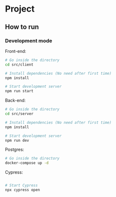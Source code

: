# Project

## How to run

### Development mode

Front-end:

```bash
# Go inside the directory
cd src/client

# Install dependencies (No need after first time)
npm install

# Start development server
npm run start
```

Back-end:

```bash
# Go inside the directory
cd src/server

# Install dependencies (No need after first time)
npm install

# Start development server
npm run dev
```

Postgres:

```bash
# Go inside the directory
docker-compose up -d
```

Cypress:

```bash

# Start Cypress
npx cypress open
```
